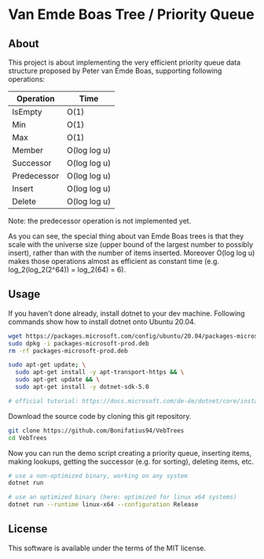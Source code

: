 
# Van Emde Boas Tree / Priority Queue

## About
This project is about implementing the very efficient priority queue data structure
proposed by Peter van Emde Boas, supporting following operations:

| Operation   | Time         |
| ----------- | ------------ |
| IsEmpty     |         O(1) |
| Min         |         O(1) |
| Max         |         O(1) |
| Member      | O(log log u) |
| Successor   | O(log log u) |
| Predecessor | O(log log u) |
| Insert      | O(log log u) |
| Delete      | O(log log u) |

Note: the predecessor operation is not implemented yet.

As you can see, the special thing about van Emde Boas trees is that they scale with the
universe size (upper bound of the largest number to possibly insert), rather than with
the number of items inserted. Moreover O(log log u) makes those operations almost as
efficient as constant time (e.g. log_2(log_2(2^64)) = log_2(64) = 6).

## Usage
If you haven't done already, install dotnet to your dev machine.
Following commands show how to install dotnet onto Ubuntu 20.04.

```sh
wget https://packages.microsoft.com/config/ubuntu/20.04/packages-microsoft-prod.deb -O packages-microsoft-prod.deb
sudo dpkg -i packages-microsoft-prod.deb
rm -rf packages-microsoft-prod.deb

sudo apt-get update; \
  sudo apt-get install -y apt-transport-https && \
  sudo apt-get update && \
  sudo apt-get install -y dotnet-sdk-5.0

# official tutorial: https://docs.microsoft.com/de-de/dotnet/core/install/linux-ubuntu#2004-
```

Download the source code by cloning this git repository.

```sh
git clone https://github.com/Bonifatius94/VebTrees
cd VebTrees
```

Now you can run the demo script creating a priority queue, inserting items,
making lookups, getting the successor (e.g. for sorting), deleting items, etc.

```sh
# use a non-optimized binary, working on any system
dotnet run

# use an optimized binary (here: optimized for linux x64 systems)
dotnet run --runtime linux-x64 --configuration Release
```

## License
This software is available under the terms of the MIT license.
